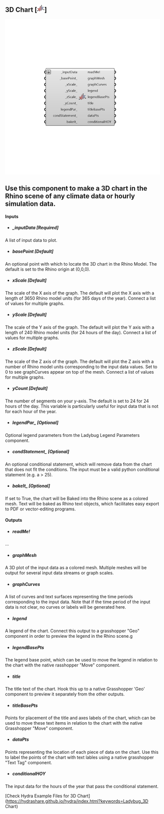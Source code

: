 ## 3D Chart [![](../../images/icons/3D_Chart.png)]

![](../../images/components/3D_Chart.png)

Use this component to make a 3D chart in the Rhino scene of any climate data or hourly simulation data.
 -
 

#### Inputs
* ##### _inputData [Required]
A list of input data to plot.
* ##### _basePoint_ [Default]
An optional point with which to locate the 3D chart in the Rhino Model.  The default is set to the Rhino origin at (0,0,0).
* ##### _xScale_ [Default]
The scale of the X axis of the graph. The default will plot the X axis with a length of 3650 Rhino model units (for 365 days of the year). Connect a list of values for multiple graphs.
* ##### _yScale_ [Default]
The scale of the Y axis of the graph. The default will plot the Y axis with a length of 240 Rhino model units (for 24 hours of the day). Connect a list of values for multiple graphs.
* ##### _zScale_ [Default]
The scale of the Z axis of the graph. The default will plot the Z axis with a number of Rhino model units corresponding to the input data values.  Set to 0 to see graphCurves appear on top of the mesh.  Connect a list of values for multiple graphs.
* ##### _yCount_ [Default]
The number of segments on your y-axis.  The default is set to 24 for 24 hours of the day. This variable is particularly useful for input data that is not for each hour of the year.
* ##### legendPar_ [Optional]
Optional legend parameters from the Ladybug Legend Parameters component.
* ##### condStatement_ [Optional]
An optional conditional statement, which will remove data from the chart that does not fit the conditions. The input must be a valid python conditional statement (e.g. a > 25).
* ##### bakeIt_ [Optional]
If set to True, the chart will be Baked into the Rhino scene as a colored mesh.  Text will be baked as Rhino text objects, which facilitates easy export to PDF or vector-editing programs.

#### Outputs
* ##### readMe!
...
* ##### graphMesh
A 3D plot of the input data as a colored mesh.  Multiple meshes will be output for several input data streams or graph scales.
* ##### graphCurves
A list of curves and text surfaces representing the time periods corresponding to the input data.  Note that if the time period of the input data is not clear, no curves or labels will be generated here.
* ##### legend
A legend of the chart. Connect this output to a grasshopper "Geo" component in order to preview the legend in the Rhino scene.g
* ##### legendBasePts
The legend base point, which can be used to move the legend in relation to the chart with the native rasshopper "Move" component.
* ##### title
The title text of the chart.  Hook this up to a native Grasshopper 'Geo' component to preview it separately from the other outputs.
* ##### titleBasePts
Points for placement of the title and axes labels of the chart, which can be used to move these text items in relation to the chart with the native Grasshopper "Move" component.
* ##### dataPts
Points representing the location of each piece of data on the chart.  Use this to label the points of the chart with text lables using a native grasshopper "Text Tag" component.
* ##### conditionalHOY
The input data for the hours of the year that pass the conditional statement.


[Check Hydra Example Files for 3D Chart](https://hydrashare.github.io/hydra/index.html?keywords=Ladybug_3D Chart)